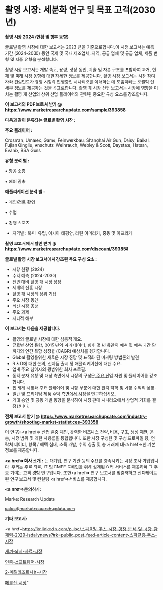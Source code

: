 # 촬영 시장: 세분화 연구 및 목표 고객(2030년)

<strong>촬영 시장 2024 (현황 및 향후 동향)</strong>

글로벌 촬영 시장에 대한 보고서는 2023 년을 기준으로합니다.이 시장 보고서는 예측 기간 (2024-2030) 동안 국제 및 국내 제조업체, 지역, 공급 업체 및 공급 업체, 제품 변형 및 제품 유형을 분석합니다.

촬영 시장 보고서는 개발 속도, 용량, 성장 동인, 기술 및 자본 구조를 포함하여 과거, 현재 및 미래 시장 동향에 대한 자세한 정보를 제공합니다. 촬영 시장 보고서는 시장 참여자와 컨설턴트가 촬영 시장의 진행중인 시나리오를 이해하는 데 도움이되는 포괄적 인 세부 정보를 제공하는 것을 목표로합니다. 촬영 개 시장 산업 보고서는 시장에 영향을 미치는 촬영 개 산업의 상위 산업 플레이어와 관련된 중요한 구성 요소를 강조합니다.



<strong>이 보고서의 PDF 브로셔 받기 @ <a href=https://www.marketresearchupdate.com/sample/393858>https://www.marketresearchupdate.com/sample/393858</a></strong>



<strong>다음과 같이 분류되는 글로벌 촬영 시장 :</strong>



<strong>주요 플레이어 :</strong>

Crosman, Umarex, Gamo, Feinwerkbau, Shanghai Air Gun, Daisy, Baikal, Fujian Qingliu, Anschutz, Weihrauch, Webley & Scott, Daystate, Hatsan, Evanix, BSA Guns



<strong>유형 분석 별 :</strong>

• 항공 소총

• 에어 권총



<strong>애플리케이션 분석 별 :</strong>

• 게임/점토 촬영

• 수렵

• 경쟁 스포츠

<ul>
  <li>지역별 : 북미, 유럽, 아시아 태평양, 라틴 아메리카, 중동 및 아프리카</li>
</ul>


<strong>촬영 보고서에서 할인 받기 @ <a href=https://www.marketresearchupdate.com/discount/393858>https://www.marketresearchupdate.com/discount/393858</a></strong>



<strong>글로벌 촬영 시장 보고서에서 강조된 주요 구성 요소 :</strong>
<ul>
  <li>시장 현황 (2024)</li>
  <li>수익 예측 (2024-2030)</li>
  <li>전년 대비 촬영 개 시장 성장</li>
  <li>세계의 신흥 시장</li>
  <li>촬영 개 시장의 상위 기업</li>
  <li>주요 시장 동인</li>
  <li>최신 시장 동향</li>
  <li>주요 과제</li>
  <li>지리적 해부</li>
</ul>


<strong>이 보고서는 다음을 제공합니다.</strong>
<ul>
  <li>촬영의 글로벌 시장에 대한 심층적 개요.</li>
  <li>글로벌 산업 동향, 2015 년의 과거 데이터, 향후 몇 년 동안의 예측 및 예측 기간 말까지의 연간 복합 성장률 (CAGR) 예상치를 평가합니다.</li>
  <li>Global 촬영를위한 새로운 시장 전망 및 표적화 된 마케팅 방법론의 발견</li>
  <li>R &amp; D에 대한 논의, 신제품 출시 및 애플리케이션에 대한 수요.</li>
  <li>업계 주요 참여자의 광범위한 회사 프로필.</li>
  <li>동적 분자 유형 및 대상 측면에서 시장의 구성은<a href=> 주요 산</a>업 자원 및 플레이어를 강조합니다.</li>
  <li>전 세계 시장과 주요 플레이어 및 시장 부문에 대한 환자 역학 및 시장 수익의 성장.</li>
  <li>일반 및 프리미엄 제품 수익 측면<a href=>에서 시</a>장을 연구하십시오.</li>
  <li>거래 승인 및 공동 개발 동향을 분석하여 시장 판매 시나리오에서 상업적 기회를 결정합니다.</li>
</ul>



<strong>전체 보고서 받기 @ <a href=https://www.marketresearchupdate.com/industry-growth/shooting-market-statistices-393858>https://www.marketresearchupdate.com/industry-growth/shooting-market-statistices-393858</a></strong>

이 연구는<a href=> 산업 존중</a> 체인, 강력한 비즈니스 전략, 비용, 구조, 생성 제한, 운송, 시장 범위 및 제한 사용률을 통합합니다. 또한 시장 구성원 및 구성 프로파일 링, 연락처 데이터, 항목 / 혜택 침대, 소득 개발, 수익 창출 및 총 거래에 대<a href=>한 기본 </a>정보를 제공합니다.



<strong><a href=>회사 소</a>개 :</strong>
는 대기업, 연구 기관 등의 수요를 충족시키는 시장 조사 기업입니다. 우리는 주로 의료, IT 및 CMFE 도메인을 위해 설계된 여러 서비스를 제공하며 그 주요 기여는 고객 경험 연구입니다. 또한<a href=> 연구 보</a>고서를 맞춤화하고 신디케이트 된 연구 보고서 및 컨설팅 <a href=>서비스</a>를 제공합니다.



<strong><a href=>문의하기:</a></strong>

Market Research Update

sales@marketresearchupdate.com



<strong>기타 보고서:</strong>

<a href=https://kr.linkedin.com/pulse/스파클링-주스-시장-경쟁-분석-및-성장-잠재력-2029-isdailynews?trk=public_post_feed-article-content>스파클링-주스-시장</a>

<a href=https://www.linkedin.com/pulse/새끼-돼지-사료-시장-동향-및-성장-전망-analytics-alchemy-360-analysis-nflif/>새끼-돼지-사료-시장</a>

<a href=https://www.linkedin.com/pulse/인증-소프트웨어-시장-세분화-연구-및-목표-고객2029년-survey-spotlight-pro-24-analysis-usjcf/>인증-소프트웨어-시장</a>

<a href=https://www.linkedin.com/pulse/2-메틸레조르시놀-시장-규모-및-성장-2023-consumer-connection-compendium-ana-q2mnf/>2-메틸레조르시놀-시장</a>

<a href=https://www.linkedin.com/pulse/페룰산-시장-경쟁-분석-및-성장-잠재력-2030-data-dive-diaries-24-analysis-azbbc/>페룰산-시장</a>"
